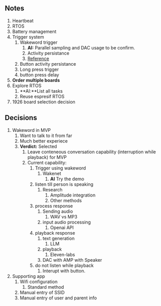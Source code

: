 ## Notes

1. Heartbeat
2. RTOS
3. Battery management
4. Trigger system
   1. Wakeword trigger
      1. **AI:** Parallel sampling and DAC usage to be confirm.
      2. Activity persistance
      3. [Reference](https://www.youtube.com/watch?v=re-dSV_a0tM)
   2. Button activity persistance
   3. Long press trigger
   4. button press delay
5. **Order multiple boards**
6. Explore RTOS
   1. **AI:**List all tasks
   2. Reuse espresif RTOS
7. 1926 board selection decision

## Decisions

1. Wakeword in MVP
   1. Want to talk to it from far
   2. Much better experiece
   3. **Verdict:** Selected
      1. Leave conteneous conversation capability (interruption while playback) for MVP
      2. Current capability:
         1. Trigger using wakeword
            1. Wakenet
               1. **AI** Try the demo
         2. listen till person is speaking
            1. Research
               1. Amplitude integration
               2. Other methods
         3. process response
            1. Sending audio
               1. WAV vs MP3
            2. input audio processing
               1. Openai API
         4. playback response
            1. text generation
               1. LLM
            2. playback
               1. Eleven-labs
            3. DAC with AMP with Speaker
         5. do not listen while playback
            1. Interupt with button.
2. Supporting app
   1. Wifi configuration
      1. Standard method
   2. Manual entry of SSID
   3. Manual entry of user and parent info
